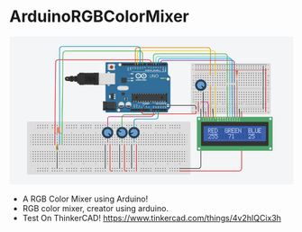 # ArduinoRGBColorMixer
![alt text](https://github.com/viniciuspereiras/ArduinoRGBColorMixer/blob/main/colormixer.png)
- A RGB Color Mixer using Arduino! 
- RGB color mixer, creator using arduino.
- Test On ThinkerCAD! https://www.tinkercad.com/things/4v2hIQCix3h

